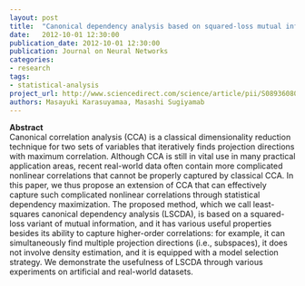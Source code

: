 ```yaml
---
layout: post
title:  "Canonical dependency analysis based on squared-loss mutual information"
date:   2012-10-01 12:30:00
publication_date: 2012-10-01 12:30:00
publication: Journal on Neural Networks
categories: 
- research
tags:
- statistical-analysis
project_url: http://www.sciencedirect.com/science/article/pii/S089360801200175X
authors: Masayuki Karasuyamaa, Masashi Sugiyamab
---
```


**Abstract**<br>
Canonical correlation analysis (CCA) is a classical dimensionality reduction technique for two sets of variables that iteratively finds projection directions with maximum correlation. Although CCA is still in vital use in many practical application areas, recent real-world data often contain more complicated nonlinear correlations that cannot be properly captured by classical CCA. In this paper, we thus propose an extension of CCA that can effectively capture such complicated nonlinear correlations through statistical dependency maximization. The proposed method, which we call least-squares canonical dependency analysis (LSCDA), is based on a squared-loss variant of mutual information, and it has various useful properties besides its ability to capture higher-order correlations: for example, it can simultaneously find multiple projection directions (i.e., subspaces), it does not involve density estimation, and it is equipped with a model selection strategy. We demonstrate the usefulness of LSCDA through various experiments on artificial and real-world datasets.

